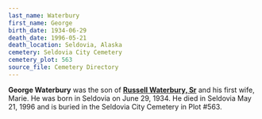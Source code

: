 ```yaml
---
last_name: Waterbury
first_name: George
birth_date: 1934-06-29
death_date: 1996-05-21
death_location: Seldovia, Alaska
cemetery: Seldovia City Cemetery
cemetery_plot: 563
source_file: Cemetery Directory
---
```

**George   Waterbury** was the son of [**Russell Waterbury, Sr**](./Waterbury_Russell_Sr.md) and his first wife, Marie. He was born in Seldovia on June 29, 1934.  He died in Seldovia May 21, 1996 and is buried in the Seldovia City Cemetery in Plot #563. 

